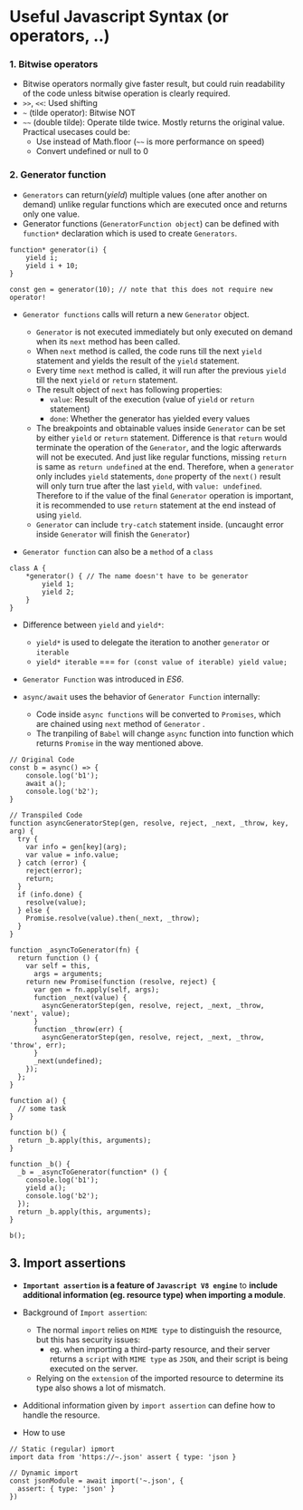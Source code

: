 # Useful Javascript Syntax (or operators, ..)

### 1. Bitwise operators
- Bitwise operators normally give faster result, but could ruin readability of the code unless bitwise operation is clearly required.
- `>>`, `<<`: Used shifting
- `~` (tilde operator): Bitwise NOT
- `~~` (double tilde): Operate tilde twice. Mostly returns the original value. Practical usecases could be:
    - Use instead of Math.floor (`~~` is more performance on speed)
    - Convert undefined or null to 0

### 2. Generator function
- `Generators` can return(*yield*) multiple values (one after another on demand) unlike regular functions which are executed once and returns only one value.
- Generator functions (`GeneratorFunction object`) can be defined with `function*` declaration which is used to create `Generators`.
```
function* generator(i) {
    yield i;
    yield i + 10;
}

const gen = generator(10); // note that this does not require new operator!
```
- `Generator functions` calls will return a new `Generator` object.
    - `Generator` is not executed immediately but only executed on demand when its `next` method has been called.
    - When `next` method is called, the code runs till the next `yield` statement and yields the result of the `yield` statement.
    - Every time `next` method is called, it will run after the previous `yield` till the next `yield` or `return` statement.
    - The result object of `next` has following properties:
        - `value`: Result of the execution (value of `yield` or `return` statement)
        - `done`: Whether the generator has yielded every values
    - The breakpoints and obtainable values inside `Generator` can be set by either `yield` or `return` statement. Difference is that `return` would terminate the operation of the `Generator`, and the logic afterwards will not be executed. And just like regular functions, missing `return` is same as `return undefined` at the end. Therefore, when a `generator` only includes `yield` statements, `done` property of the `next()` result will only turn true after the last `yield`, with `value: undefined`. Therefore to if the value of the final `Generator` operation is important, it is recommended to use `return` statement at the end instead of using `yield`.
    - `Generator` can include `try-catch` statement inside. (uncaught error inside `Generator` will finish the `Generator`)

- `Generator function` can also be a `method` of a `class`
```
class A {
    *generator() { // The name doesn't have to be generator
        yield 1;
        yield 2;
    }
}
```

- Difference between `yield` and `yield*`:
    - `yield*` is used to delegate the iteration to another `generator` or `iterable`
    - `yield* iterable` === `for (const value of iterable) yield value;`

- `Generator Function` was introduced in *ES6*.
- `async/await` uses the behavior of `Generator Function` internally:
    - Code inside `async functions` will be converted to `Promises`, which are chained using `next` method of `Generator` .
    - The tranpiling of `Babel` will change `async` function into function which returns `Promise` in the way mentioned above.
```
// Original Code
const b = async() => {
    console.log('b1');
    await a();
    console.log('b2');
}

// Transpiled Code
function asyncGeneratorStep(gen, resolve, reject, _next, _throw, key, arg) {
  try {
    var info = gen[key](arg);
    var value = info.value;
  } catch (error) {
    reject(error);
    return;
  }
  if (info.done) {
    resolve(value);
  } else {
    Promise.resolve(value).then(_next, _throw);
  }
}

function _asyncToGenerator(fn) {
  return function () {
    var self = this,
      args = arguments;
    return new Promise(function (resolve, reject) {
      var gen = fn.apply(self, args);
      function _next(value) {
        asyncGeneratorStep(gen, resolve, reject, _next, _throw, 'next', value);
      }
      function _throw(err) {
        asyncGeneratorStep(gen, resolve, reject, _next, _throw, 'throw', err);
      }
      _next(undefined);
    });
  };
}

function a() {
  // some task
}

function b() {
  return _b.apply(this, arguments);
}

function _b() {
  _b = _asyncToGenerator(function* () {
    console.log('b1');
    yield a();
    console.log('b2');
  });
  return _b.apply(this, arguments);
}

b();
```

## 3. Import assertions
- **`Important assertion` is a feature of `Javascript V8 engine`** to **include additional information (eg. resource type) when importing a module**.
- Background of `Import assertion`:
  - The normal `import` relies on `MIME type` to distinguish the resource, but this has security issues:
    - eg. when importing a third-party resource, and their server returns a `script` with `MIME type` as `JSON`, and their script is being executed on the server.
  - Relying on the `extension` of the imported resource to determine its type also shows a lot of mismatch.

- Additional information given by `import assertion` can define how to handle the resource.
- How to use
```
// Static (regular) ipmort
import data from 'https://~.json' assert { type: 'json }

// Dynamic import
const jsonModule = await import('~.json', {
  assert: { type: 'json' }
})
```
